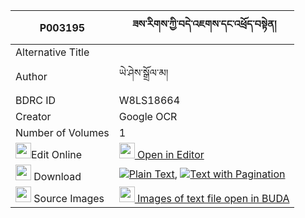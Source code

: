 |P003195|ཟས་རིགས་ཀྱི་བདེ་འཇགས་དང་འཕྲོད་བསྟེན། 
| --- | --- 
|Alternative Title |
|Author| ཡེ་ཤེས་སྒྲོལ་མ།
|BDRC ID | W8LS18664
|Creator | Google OCR
|Number of Volumes| 1
|<img width="25" src="https://img.icons8.com/color/25/000000/edit-property.png">Edit Online| [<img width="25" src="https://avatars.githubusercontent.com/u/45091458?s=200&v=4"> Open in Editor](http://editor.openpecha.org/P003195)
|<img width="25" src="https://img.icons8.com/fluent/48/000000/download-2.png"/>  Download | [![](https://img.icons8.com/color/20/000000/txt.png)Plain Text](https://github.com/Openpecha/P003195/releases/download/v1/ze_rik_kyi_dejak_dang_troten_plain_P003195.zip), [![](https://img.icons8.com/color/20/000000/txt.png)Text with Pagination](https://github.com/Openpecha/P003195/releases/download/v1/ze_rik_kyi_dejak_dang_troten_pages_P003195.zip)
|<img width="25" src="https://img.icons8.com/plasticine/100/000000/pictures-folder.png"/>  Source Images | [<img width="25" src="https://library.bdrc.io/icons/BUDA-small.svg"> Images of text file open in BUDA](https://library.bdrc.io/show/bdr:W8LS18664)